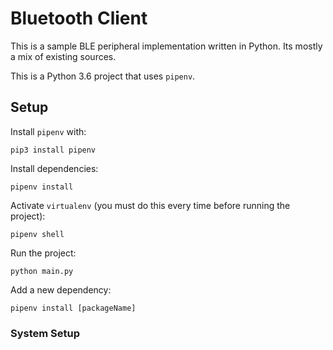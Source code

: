 # Bluetooth Client

This is a sample BLE peripheral implementation written in Python. Its mostly a mix of existing sources. 

This is a Python 3.6 project that uses `pipenv`.

## Setup

Install `pipenv` with:

```
pip3 install pipenv
```

Install dependencies:

```
pipenv install
```

Activate `virtualenv` (you must do this every time before running the project):

```
pipenv shell
```

Run the project: 

```
python main.py
```

Add a new dependency:

```
pipenv install [packageName]
```

### System Setup

